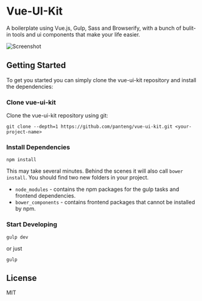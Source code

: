 # Vue-UI-Kit

A boilerplate using Vue.js, Gulp, Sass and Browserify, with a bunch of bulit-in tools and ui components that make your life easier.

![Screenshot][1]

## Getting Started

To get you started you can simply clone the vue-ui-kit repository and install the dependencies:

### Clone vue-ui-kit

Clone the vue-ui-kit repository using git:

    git clone --depth=1 https://github.com/panteng/vue-ui-kit.git <your-project-name>

### Install Dependencies

    npm install
    
This may take several minutes. Behind the scenes it will also call `bower install`. You should find two new folders in your project.

 - `node_modules` - contains the npm packages for the gulp tasks and frontend dependencies.
 - `bower_components` - contains frontend packages that cannot be installed by npm.
 
### Start Developing

    gulp dev

or just
    
    gulp
    
## License
MIT

  [1]: https://raw.githubusercontent.com/panteng/vue-ui-kit/master/demo.jpg